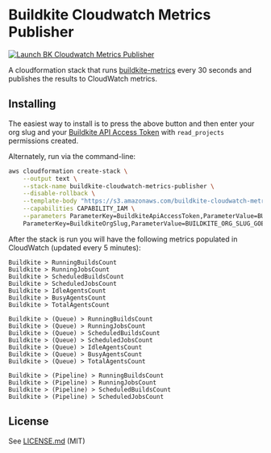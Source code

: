 # Buildkite Cloudwatch Metrics Publisher

[![Launch BK Cloudwatch Metrics Publisher](http://docs.aws.amazon.com/AWSCloudFormation/latest/UserGuide/images/cloudformation-launch-stack-button.png)](https://console.aws.amazon.com/cloudformation/home?region=us-east-1#/stacks/new?stackName=buildkite-cloudwatch-metrics-publisher&templateURL=https://s3.amazonaws.com/buildkite-cloudwatch-metrics-publisher/master/cloudwatch-metrics-publisher.json)

A cloudformation stack that runs [buildkite-metrics](https://github.com/buildkite/buildkite-metrics) every 30 seconds and publishes the results to CloudWatch metrics.

## Installing

The easiest way to install is to press the above button and then enter your org slug and your [Buildkite API Access Token](https://buildkite.com/user/api-access-tokens) with `read_projects` permissions created.

Alternately, run via the command-line:

```bash
aws cloudformation create-stack \
	--output text \
	--stack-name buildkite-cloudwatch-metrics-publisher \
	--disable-rollback \
	--template-body "https://s3.amazonaws.com/buildkite-cloudwatch-metrics-publisher/master/cloudwatch-metrics-publisher.json" \
	--capabilities CAPABILITY_IAM \
	--parameters ParameterKey=BuildkiteApiAccessToken,ParameterValue=BUILDKITE_API_TOKEN_GOES_HERE \
	ParameterKey=BuildkiteOrgSlug,ParameterValue=BUILDKITE_ORG_SLUG_GOES_HERE
```

After the stack is run you will have the following metrics populated in CloudWatch (updated every 5 minutes):

```
Buildkite > RunningBuildsCount
Buildkite > RunningJobsCount
Buildkite > ScheduledBuildsCount
Buildkite > ScheduledJobsCount
Buildkite > IdleAgentsCount
Buildkite > BusyAgentsCount
Buildkite > TotalAgentsCount

Buildkite > (Queue) > RunningBuildsCount
Buildkite > (Queue) > RunningJobsCount
Buildkite > (Queue) > ScheduledBuildsCount
Buildkite > (Queue) > ScheduledJobsCount
Buildkite > (Queue) > IdleAgentsCount
Buildkite > (Queue) > BusyAgentsCount
Buildkite > (Queue) > TotalAgentsCount

Buildkite > (Pipeline) > RunningBuildsCount
Buildkite > (Pipeline) > RunningJobsCount
Buildkite > (Pipeline) > ScheduledBuildsCount
Buildkite > (Pipeline) > ScheduledJobsCount
```

## License

See [LICENSE.md](LICENSE.md) (MIT)
